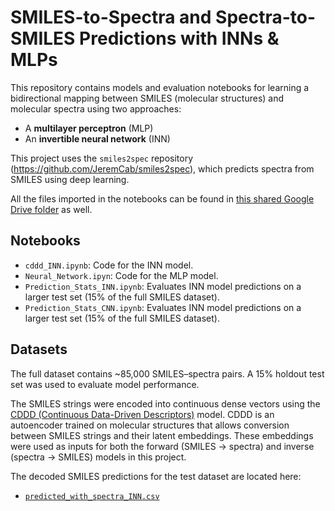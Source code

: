 # SMILES-to-Spectra and Spectra-to-SMILES Predictions with INNs & MLPs

This repository contains models and evaluation notebooks for learning a bidirectional mapping between SMILES (molecular structures) and molecular spectra using two approaches:

- A **multilayer perceptron** (MLP)
- An **invertible neural network** (INN)

This project uses the `smiles2spec` repository (https://github.com/JeremCab/smiles2spec), which predicts spectra from SMILES using deep learning.

All the files imported in the notebooks can be found in [this shared Google Drive folder]((https://drive.google.com/drive/folders/1jfgh5M7cyb9I0chqy6_LN1s1OAEzg9-e?usp=drive_link)) as well.

## Notebooks

- `cddd_INN.ipynb`: Code for the INN model.
- `Neural_Network.ipyn`: Code for the MLP model.
- `Prediction_Stats_INN.ipynb`: Evaluates INN model predictions on a larger test set (15% of the full SMILES dataset).
- `Prediction_Stats_CNN.ipynb`: Evaluates INN model predictions on a larger test set (15% of the full SMILES dataset).

## Datasets

The full dataset contains ~85,000 SMILES–spectra pairs. A 15% holdout test set was used to evaluate model performance.

The SMILES strings were encoded into continuous dense vectors using the [CDDD (Continuous Data-Driven Descriptors)](https://github.com/jrwnter/cddd) model. CDDD is an autoencoder trained on molecular structures that allows conversion between SMILES strings and their latent embeddings. These embeddings were used as inputs for both the forward (SMILES → spectra) and inverse (spectra → SMILES) models in this project.

The decoded SMILES predictions for the test dataset are located here:

- [`predicted_with_spectra_INN.csv`](https://drive.google.com/file/d/1eozwLjU6tF4VK-9Jje7Tp59rlahjR_5L/view?usp=drive_link)
